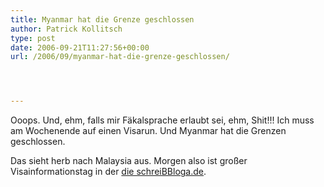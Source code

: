 ```yaml
---
title: Myanmar hat die Grenze geschlossen
author: Patrick Kollitsch
type: post
date: 2006-09-21T11:27:56+00:00
url: /2006/09/myanmar-hat-die-grenze-geschlossen/




---
```

Ooops. Und, ehm, falls mir F&auml;kalsprache erlaubt sei, ehm, Shit!!! Ich muss am Wochenende auf einen Visarun. Und Myanmar hat die Grenzen geschlossen. 

Das sieht herb nach Malaysia aus. Morgen also ist gro&szlig;er Visainformationstag in der [die schreiBBloga.de][1].

 [1]: http://die.schreibbloga.de